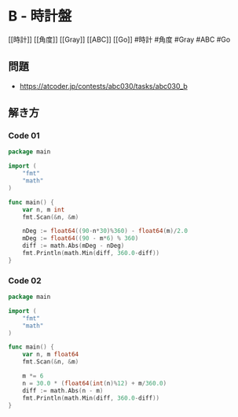 # B - 時計盤
[[時計]] [[角度]] [[Gray]] [[ABC]] [[Go]]
#時計 #角度 #Gray #ABC #Go 

## 問題
- https://atcoder.jp/contests/abc030/tasks/abc030_b

## 解き方
### Code 01
```go
package main

import (
	"fmt"
	"math"
)

func main() {
	var n, m int
	fmt.Scan(&n, &m)

	nDeg := float64((90-n*30)%360) - float64(m)/2.0
	mDeg := float64((90 - m*6) % 360)
	diff := math.Abs(mDeg - nDeg)
	fmt.Println(math.Min(diff, 360.0-diff))
}
```

### Code 02
```go
package main

import (
	"fmt"
	"math"
)

func main() {
	var n, m float64
	fmt.Scan(&n, &m)

	m *= 6
	n = 30.0 * (float64(int(n)%12) + m/360.0)
	diff := math.Abs(n - m)
	fmt.Println(math.Min(diff, 360.0-diff))
}
```